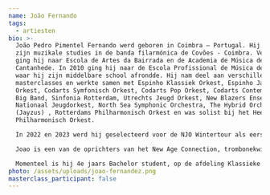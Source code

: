 ```yaml
---
name: João Fernando
tags:
  - artiesten
bio: >-
  João Pedro Pimentel Fernando werd geboren in Coimbra – Portugal. Hij begon
  zijn muzikale studies in de banda filarmónica de Covões - Coimbra. Vervolgens
  ging hij naar Escola de Artes da Bairrada en de Academia de Música de
  Cantanhede. In 2010 ging hij naar de Escola Profissional de Música de Espinho,
  waar hij zijn middelbare school afrondde. Hij nam deel aan verschillende
  masterclasses en werkte samen met Espinho Klassiek Orkest, Espinho Jazz
  Orkest, Codarts Symfonisch Orkest, Codarts Pop Orkest, Codarts Contemporary
  Big Band, Sinfonia Rotterdam, Utrechts Jeugd Orkest, New Blazers Ensemble,
  Nationaal Jeugdorkest, North Sea Symphonic Orchestra, The Hybrid Orchestra
  (Jayzus) , Rotterdams Philharmonisch Orkest en was solist bij het Heemsteeds
  Philharmonisch Orkest.

  In 2022 en 2023 werd hij geselecteerd voor de NJO Wintertour als eerste tombonist en als reservelid van het European Union Youth Orchestra.

  Joao is een van de oprichters van het New Age Connection, trombonekwintet.

  Momenteel is hij 4e jaars Bachelor student, op de afdeling Klassieke Muziek van Codarts Rotterdam in de klas van docenten Alexander Verbeek, Ben van Dijk en Brandt Attema.
photo: /assets/uploads/joao-fernandez.png
masterclass_participant: false
---
```

